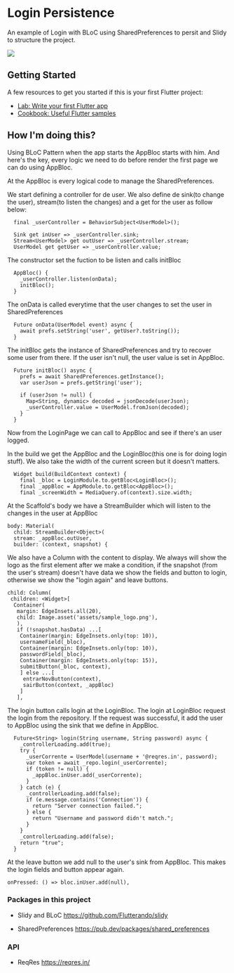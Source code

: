 # Login Persistence

An example of Login with BLoC using SharedPreferences to persit and Slidy to structure the project.

![](20190830_144445.gif)

## Getting Started

A few resources to get you started if this is your first Flutter project:

- [Lab: Write your first Flutter app](https://flutter.dev/docs/get-started/codelab)
- [Cookbook: Useful Flutter samples](https://flutter.dev/docs/cookbook)

## How I'm doing this?

Using BLoC Pattern when the app starts the AppBloc starts with him. And here's the key, every logic we need to do before render the first page we can do using AppBloc.

At the AppBloc is every logical code to manage the SharedPreferences.

We start defining a controller for de user. We also define de sink(to change the user), stream(to listen the changes) and a get for the user as follow below:
```
  final _userController = BehaviorSubject<UserModel>();

  Sink get inUser => _userController.sink;
  Stream<UserModel> get outUser => _userController.stream;
  UserModel get getUser => _userController.value;
```

The constructor set the fuction to be listen and calls initBloc
```
  AppBloc() {
    _userController.listen(onData);
    initBloc();
  }
```

The onData is called everytime that the user changes to set the user in SharedPreferences
```
  Future onData(UserModel event) async {
    await prefs.setString('user', getUser?.toString());
  }
```

The initBloc gets the instance of SharedPreferences and try to recover some user from there. If the user isn't null, the user value is set in AppBloc.
```
  Future initBloc() async {
    prefs = await SharedPreferences.getInstance();
    var userJson = prefs.getString('user');

    if (userJson != null) {
      Map<String, dynamic> decoded = jsonDecode(userJson);
      _userController.value = UserModel.fromJson(decoded);
    }
  }
```

Now from the LoginPage we can call to AppBloc and see if there's an user logged. 

In the build we get the AppBloc and the LoginBloc(this one is for doing login stuff). We also take the width of the current screen but it doesn't matters.
```
  Widget build(BuildContext context) {
    final _bloc = LoginModule.to.getBloc<LoginBloc>();
    final _appBloc = AppModule.to.getBloc<AppBloc>();
    final _screenWidth = MediaQuery.of(context).size.width;
```

At the Scaffold's body we have a StreamBuilder which will listen to the changes in the user at AppBloc
```
body: Material(
  child: StreamBuilder<Object>(
  stream: _appBloc.outUser,
  builder: (context, snapshot) {
```

We also have a Column with the content to display. We always will show the logo as the first element after we make a condition, if the snapshot (from the user's stream) doesn't have data we show the fields and button to login, otherwise we show the "login again" and leave buttons.

```
child: Column(
 children: <Widget>[
  Container(
   margin: EdgeInsets.all(20),
   child: Image.asset('assets/sample_logo.png'),
   ),
   if (!snapshot.hasData) ...[
    Container(margin: EdgeInsets.only(top: 10)),
    usernameField(_bloc),
    Container(margin: EdgeInsets.only(top: 10)),
    passwordField(_bloc),
    Container(margin: EdgeInsets.only(top: 15)),
    submitButton(_bloc, context),
    ] else ...[
     entrarNovButton(context),
     sairButton(context, _appBloc)
    ]
   ],
```

The login button calls login at the LoginBloc. The login at LoginBloc request the login from the repository. If the request was successful, it add the user to AppBloc using the sink that we define in AppBloc.
```
  Future<String> login(String username, String password) async {
    _controllerLoading.add(true);
    try {
      _userCorrente = UserModel(username + '@reqres.in', password);
      var token = await _repo.login(_userCorrente);
      if (token != null) {
        _appBloc.inUser.add(_userCorrente);
      }
    } catch (e) {
      _controllerLoading.add(false);
      if (e.message.contains('Connection')) {
        return "Server connection failed.";
      } else {
        return "Username and password didn't match.";
      }
    }
    _controllerLoading.add(false);
    return "true";
  }
```

At the leave button we add null to the user's sink from AppBloc. This makes the login fields and button appear again.
```
onPressed: () => bloc.inUser.add(null),
```

### Packages in this project

- Slidy and BLoC
https://github.com/Flutterando/slidy

- SharedPreferences
https://pub.dev/packages/shared_preferences

### API

- ReqRes
https://reqres.in/
